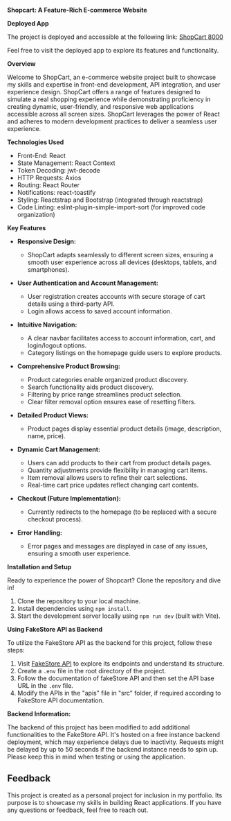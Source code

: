 **Shopcart: A Feature-Rich E-commerce Website**


**Deployed App**

The project is deployed and accessible at the following link:
[ShopCart 8000](https://shopcart8000.netlify.app/)

Feel free to visit the deployed app to explore its features and functionality.


**Overview**

Welcome to ShopCart, an e-commerce website project built to showcase my skills and expertise in front-end development, API integration, and user experience design. ShopCart offers a range of features designed to simulate a real shopping experience while demonstrating proficiency in creating dynamic, user-friendly, and responsive web applications accessible across all screen sizes. ShopCart leverages the power of React and adheres to modern development practices to deliver a seamless user experience.


**Technologies Used**

* Front-End: React
* State Management: React Context 
* Token Decoding: jwt-decode
* HTTP Requests: Axios
* Routing: React Router
* Notifications: react-toastify
* Styling: Reactstrap and Bootstrap (integrated through reactstrap)
* Code Linting: eslint-plugin-simple-import-sort (for improved code organization)


**Key Features**

* **Responsive Design:** 
    * ShopCart adapts seamlessly to different screen sizes, ensuring a smooth user experience across all devices (desktops, tablets, and smartphones).

* **User Authentication and Account Management:**
    * User registration creates accounts with secure storage of cart details using a third-party API.
    * Login allows access to saved account information.

* **Intuitive Navigation:**
    * A clear navbar facilitates access to account information, cart, and login/logout options.
    * Category listings on the homepage guide users to explore products.

* **Comprehensive Product Browsing:**
    * Product categories enable organized product discovery.
    * Search functionality aids product discovery.
    * Filtering by price range streamlines product selection.
    * Clear filter removal option ensures ease of resetting filters.

* **Detailed Product Views:**
    * Product pages display essential product details (image, description, name, price).

* **Dynamic Cart Management:**
    * Users can add products to their cart from product details pages.
    * Quantity adjustments provide flexibility in managing cart items.
    * Item removal allows users to refine their cart selections.
    * Real-time cart price updates reflect changing cart contents.

* **Checkout (Future Implementation):**
    * Currently redirects to the homepage (to be replaced with a secure checkout process).

* **Error Handling:** 
    * Error pages and messages are displayed in case of any issues, ensuring a smooth user experience.


**Installation and Setup**

Ready to experience the power of Shopcart? Clone the repository and dive in!

1. Clone the repository to your local machine.
2. Install dependencies using `npm install`.
3. Start the development server locally using `npm run dev` (built with Vite).


**Using FakeStore API as Backend**

To utilize the FakeStore API as the backend for this project, follow these steps:

1. Visit [FakeStore API](https://fakestoreapi.com/) to explore its endpoints and understand its structure.
2. Create a `.env` file in the root directory of the project.
3. Follow the documentation of fakeStore API and then set the API base URL in the `.env` file.
4. Modify the APIs in the "apis" file in "src" folder, if required according to FakeStore API documentation.


**Backend Information:**

The backend of this project has been modified to add additional functionalities to the FakeStore API. It's hosted on a free instance backend deployment, which may experience delays due to inactivity. Requests might be delayed by up to 50 seconds if the backend instance needs to spin up. Please keep this in mind when testing or using the application.


## Feedback

This project is created as a personal project for inclusion in my portfolio. Its purpose is to showcase my skills in building React applications. If you have any questions or feedback, feel free to reach out.
